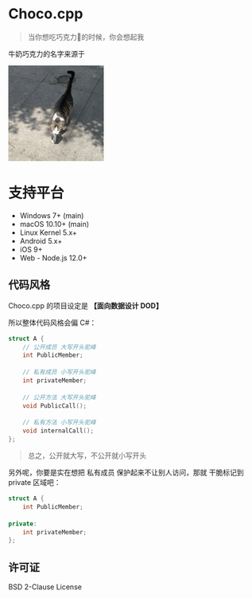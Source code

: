 
# Choco.cpp

> 当你想吃巧克力🍫的时候，你会想起我

牛奶巧克力的名字来源于

<img src="./banner.png" width="192" height="192" />

# 支持平台

- Windows 7+ (main)
- macOS 10.10+ (main)
- Linux Kernel 5.x+
- Android 5.x+
- iOS 9+
- Web - Node.js 12.0+

## 代码风格

Choco.cpp 的项目设定是 **【面向数据设计 DOD】**

所以整体代码风格会偏 C#：

```cpp
struct A {
    // 公开成员 大写开头驼峰
    int PublicMember;
    
    // 私有成员 小写开头驼峰
    int privateMember;
    
    // 公开方法 大写开头驼峰
    void PublicCall();
    
    // 私有方法 小写开头驼峰
    void internalCall();
};
```

> 总之，公开就大写，不公开就小写开头

另外呢，你要是实在想把 私有成员 保护起来不让别人访问，那就 干脆标记到 private 区域吧：

```cpp
struct A {
    int PublicMember;
    
private:
    int privateMember;
};
```

## 许可证

BSD 2-Clause License

